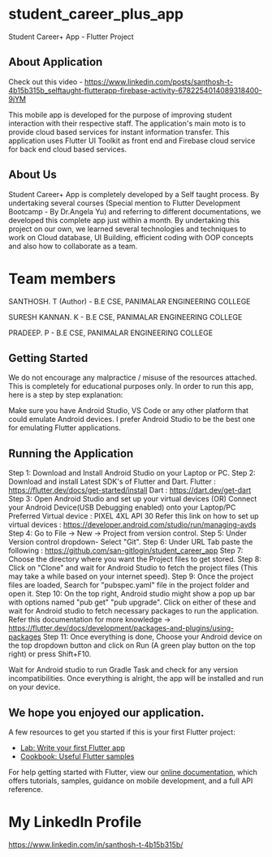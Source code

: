 # student_career_plus_app

Student Career+ App - Flutter Project 

## About Application

Check out this video - https://www.linkedin.com/posts/santhosh-t-4b15b315b_selftaught-flutterapp-firebase-activity-6782254014089318400-9jYM

This mobile app is developed for the purpose of improving student interaction with their respective staff.
The application's main moto is to provide cloud based services for instant information transfer.
This application uses Flutter UI Toolkit as front end and Firebase cloud service for back end cloud based services.


## About Us

Student Career+ App is completely developed by a Self taught process. By undertaking several courses (Special mention to Flutter Development Bootcamp - By Dr.Angela Yu) and referring to different documentations, we developed this complete app just within a month. By undertaking this project on our own, we learned several technologies and techniques to work on Cloud database, UI Building, efficient coding with OOP concepts and also how to collaborate as a team.

# Team members

 SANTHOSH. T (Author) - B.E CSE, PANIMALAR ENGINEERING COLLEGE 
 
 SURESH KANNAN. K - B.E CSE, PANIMALAR ENGINEERING COLLEGE
 
 PRADEEP. P - B.E CSE, PANIMALAR ENGINEERING COLLEGE

## Getting Started

We do not encourage any malpractice / misuse of the resources attached. This is completely for educational purposes only.
In order to run this app, here is a step by step explanation:

Make sure you have Android Studio, VS Code or any other platform that could emulate Android devices. I prefer Android Studio to be the best one for emulating Flutter applications.

## Running the Application

Step 1: Download and Install Android Studio on your Laptop or PC.
Step 2: Download and install Latest SDK's of Flutter and Dart. 
        Flutter : https://flutter.dev/docs/get-started/install
        Dart : https://dart.dev/get-dart
Step 3: Open Android Studio and set up your virtual devices (OR) Connect your Android Device(USB Debugging enabled) onto your Laptop/PC
        Preferred Virtual device : PIXEL 4XL API 30 
        Refer this link on how to set up virtual devices : https://developer.android.com/studio/run/managing-avds
Step 4: Go to File -> New -> Project from version control.
Step 5: Under Version control dropdown- Select "Git".
Step 6: Under URL Tab paste the following : https://github.com/san-gitlogin/student_career_app
Step 7: Choose the directory where you want the Project files to get stored.
Step 8: Click on "Clone" and wait for Android Studio to fetch the project files (This may take a while based on your internet speed).
Step 9: Once the project files are loaded, Search for "pubspec.yaml" file in the project folder and open it.
Step 10: On the top right, Android studio might show a pop up bar with options named "pub get" "pub upgrade". Click on either of these and wait for Android studio to fetch necessary packages to run the application. Refer this documentation for more knowledge -> https://flutter.dev/docs/development/packages-and-plugins/using-packages
Step 11: Once everything is done, Choose your Android device on the top dropdown button and click on Run (A green play button on the top right) or press Shift+F10.

Wait for Android studio to run Gradle Task and check for any version incompatibilities. Once everything is alright, the app will be installed and run on your device.

## We hope you enjoyed our application. 

A few resources to get you started if this is your first Flutter project:

- [Lab: Write your first Flutter app](https://flutter.dev/docs/get-started/codelab)
- [Cookbook: Useful Flutter samples](https://flutter.dev/docs/cookbook)

For help getting started with Flutter, view our
[online documentation](https://flutter.dev/docs), which offers tutorials,
samples, guidance on mobile development, and a full API reference.

# My LinkedIn Profile 
https://www.linkedin.com/in/santhosh-t-4b15b315b/
